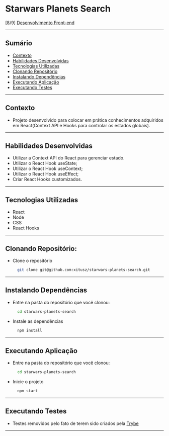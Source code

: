 # Starwars Planets Search
[8/9] [Desenvolvimento Front-end](https://github.com/xitusz/Trybe/tree/main/02_Desenvolvimento-Front-end)

---

## Sumário

- [Contexto](#contexto)
- [Habilidades Desenvolvidas](#habilidades-desenvolvidas)
- [Tecnologias Utilizadas](#tecnologias-utilizadas)
- [Clonando Repositório](#clonando-repositório)
- [Instalando Dependências](#instalando-dependências)
- [Executando Aplicação](#executando-aplicação)
- [Executando Testes](#executando-testes)

---

## Contexto

* Projeto desenvolvido para colocar em prática conhecimentos adquiridos em React(Context API e Hooks para controlar os estados globais).

---

## Habilidades Desenvolvidas

* Utilizar a Context API do React para gerenciar estado.
* Utilizar o React Hook useState;
* Utilizar o React Hook useContext;
* Utilizar o React Hook useEffect;
* Criar React Hooks customizados.

---

## Tecnologias Utilizadas

* React
* Node
* CSS
* React Hooks

---

## Clonando Repositório:

* Clone o repositório
  ```sh
    git clone git@github.com:xitusz/starwars-planets-search.git
  ```

---

## Instalando Dependências

* Entre na pasta do repositório que você clonou:
  ```sh
    cd starwars-planets-search
  ```

* Instale as dependências
  ```sh
    npm install
  ```

---

## Executando Aplicação

* Entre na pasta do repositório que você clonou:
  ```sh
    cd starwars-planets-search
  ```

* Inicie o projeto
  ```sh
    npm start
  ```

---

## Executando Testes

* Testes removidos pelo fato de terem sido criados pela [Trybe](https://www.betrybe.com/)

---
